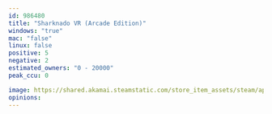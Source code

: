 ```yaml
---
id: 986480
title: "Sharknado VR (Arcade Edition)"
windows: "true"
mac: "false"
linux: false
positive: 5
negative: 2
estimated_owners: "0 - 20000"
peak_ccu: 0

image: https://shared.akamai.steamstatic.com/store_item_assets/steam/apps/986480/header.jpg?t=1639088719
opinions:
---
```


